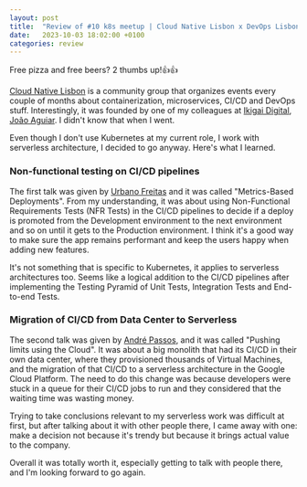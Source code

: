 ```yaml
---
layout: post
title:  "Review of #10 k8s meetup | Cloud Native Lisbon x DevOps Lisbon"
date:   2023-10-03 18:02:00 +0100
categories: review
---
```


Free pizza and free beers? 2 thumbs up!👍👍

[Cloud Native Lisbon](https://www.meetup.com/cloudnativelx/events/295924185) is a community group that organizes events every couple of months about containerization, microservices, CI/CD and DevOps stuff. Interestingly, it was founded by one of my colleagues at [Ikigai Digital](https://ikigaidigital.io/), [João Aguiar](https://www.linkedin.com/in/jsaguiar/). I didn't know that when I went.

Even though I don't use Kubernetes at my current role, I work with serverless architecture, I decided to go anyway. Here's what I learned.

### Non-functional testing on CI/CD pipelines

The first talk was given by [Urbano Freitas](https://www.linkedin.com/in/urbanofreitas/) and it was called "Metrics-Based Deployments". From my understanding, it was about using Non-Functional Requirements Tests (NFR Tests) in the CI/CD pipelines to decide if a deploy is promoted from the Development environment to the next environment and so on until it gets to the Production environment. I think it's a good way to make sure the app remains performant and keep the users happy when adding new features.

It's not something that is specific to Kubernetes, it applies to serverless architectures too. Seems like a logical addition to the CI/CD pipelines after implementing the Testing Pyramid of Unit Tests, Integration Tests and End-to-end Tests.

### Migration of CI/CD from Data Center to Serverless

The second talk was given by [André Passos](https://www.linkedin.com/in/andr%C3%A9-passos-b5708710/), and it was called "Pushing limits using the Cloud". It was about a big monolith that had its CI/CD in their own data center, where they provisioned thousands of Virtual Machines, and the migration of that CI/CD to a serverless architecture in the Google Cloud Platform. The need to do this change was because developers were stuck in a queue for their CI/CD jobs to run and they considered that the waiting time was wasting money.

Trying to take conclusions relevant to my serverless work was difficult at first, but after talking about it with other people there, I came away with one: make a decision not because it's trendy but because it brings actual value to the company.


Overall it was totally worth it, especially getting to talk with people there, and I'm looking forward to go again.
